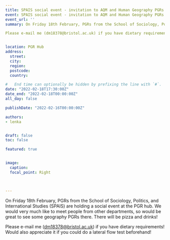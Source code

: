 ```yaml
---
title: SPAIS social event - invitation to AQM and Human Geography PGRs
event: SPAIS social event - invitation to AQM and Human Geography PGRs
event_url: ''
summary: On Friday 18th February, PGRs from the School of Sociology, Politics, and International Studies (SPAIS) are holding a social event at the PGR hub. We would very much like to meet people from other departments, so would be great to see some geography PGRs there. There will be pizza and drinks!

Please e-mail me (dm18378@bristol.ac.uk) if you have dietary requirements! Would also appreciate it if you could do a lateral flow test beforehand! 


location: PGR Hub
address: 
  street: 
  city: 
  region: 
  postcode: 
  country: 

#   End time can optionally be hidden by prefixing the line with `#`.
date: "2022-02-18T17:30:00Z"
date_end: "2022-02-18T00:00:00Z"
all_day: false

publishDate: "2022-02-16T00:00:00Z"

authors:
- lenka


draft: false
toc: false

featured: true


image:
  caption: 
  focal_point: Right


 
---
```


On Friday 18th February, PGRs from the School of Sociology, Politics, and International Studies (SPAIS) are holding a social event at the PGR hub. We would very much like to meet people from other departments, so would be great to see some geography PGRs there. There will be pizza and drinks!

Please e-mail me (dm18378@bristol.ac.uk) if you have dietary requirements! Would also appreciate it if you could do a lateral flow test beforehand! 
